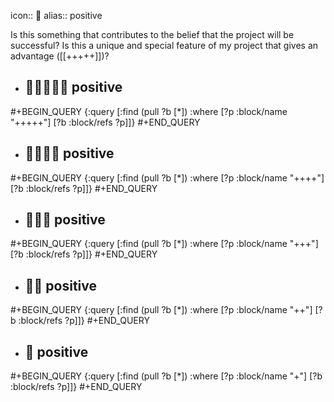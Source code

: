 icon:: 🔋
alias:: positive

Is this something that contributes to the belief that the project will be successful?
Is this a unique and special feature of my project that gives an advantage ([[+++++]])?
- ## 🔋🔋🔋🔋🔋 positive
#+BEGIN_QUERY
{:query [:find (pull ?b [*])
         :where
         [?p :block/name "+++++"]
         [?b :block/refs ?p]]}
#+END_QUERY

- ## 🔋🔋🔋🔋 positive
#+BEGIN_QUERY
{:query [:find (pull ?b [*])
         :where
         [?p :block/name "++++"]
         [?b :block/refs ?p]]}
#+END_QUERY

- ## 🔋🔋🔋 positive
#+BEGIN_QUERY
{:query [:find (pull ?b [*])
         :where
         [?p :block/name "+++"]
         [?b :block/refs ?p]]}
#+END_QUERY

- ## 🔋🔋 positive
#+BEGIN_QUERY
{:query [:find (pull ?b [*])
         :where
         [?p :block/name "++"]
         [?b :block/refs ?p]]}
#+END_QUERY

- ## 🔋 positive
#+BEGIN_QUERY
{:query [:find (pull ?b [*])
         :where
         [?p :block/name "+"]
         [?b :block/refs ?p]]}
#+END_QUERY

